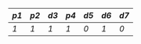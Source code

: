 | *p1* | *p2* | *d3* | *p4* | *d5* | *d6* | *d7* |
|------|------|------|------|------|------|------|
|  *1* | *1*  |  *1* |  *1* |  *0* |  *1* |  *0* |
